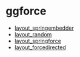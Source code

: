 # ggforce



+ [layout_springembedder](ggforce/layout_springembedder.1) 
+ [layout_random](ggforce/layout_random.1) 
+ [layout_springforce](ggforce/layout_springforce.1) 
+ [layout_forcedirected](ggforce/layout_forcedirected.1) 
